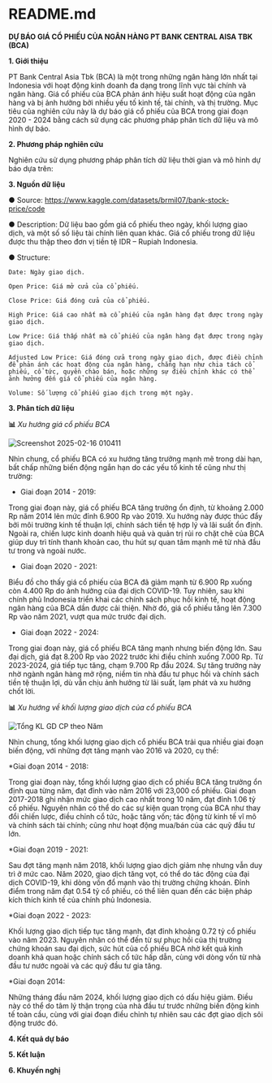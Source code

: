 # README.md
**DỰ BÁO GIÁ CỔ PHIẾU CỦA NGÂN HÀNG PT BANK CENTRAL AISA TBK (BCA)**

**1. Giới thiệu**

PT Bank Central Asia Tbk (BCA) là một trong những ngân hàng lớn nhất tại Indonesia với hoạt động kinh doanh đa dạng trong lĩnh vực tài chính và ngân hàng. Giá cổ phiếu của BCA phản ánh hiệu suất hoạt động của ngân hàng và bị ảnh hưởng bởi nhiều yếu tố kinh tế, tài chính, và thị trường. Mục tiêu của nghiên cứu này là dự báo giá cổ phiếu của BCA trong giai đoạn 2020 - 2024 bằng cách sử dụng các phương pháp phân tích dữ liệu và mô hình dự báo.

**2. Phương pháp nghiên cứu**

Nghiên cứu sử dụng phương pháp phân tích dữ liệu thời gian và mô hình dự báo dựa trên:

**3. Nguồn dữ liệu**

●	Source: https://www.kaggle.com/datasets/brmil07/bank-stock-price/code 

●	Description: Dữ liệu bao gồm giá cổ phiếu theo ngày, khối lượng giao dịch, và một số số liệu tài chính liên quan khác. Giá cổ phiếu trong dữ liệu được thu thập theo đơn vị tiền tệ IDR – Rupiah Indonesia. 

●	Structure:
  
    Date: Ngày giao dịch.
  
    Open Price: Giá mở cửa của cổ phiếu.
  
    Close Price: Giá đóng cửa của cổ phiếu.
  
    High Price: Giá cao nhất mà cổ phiếu của ngân hàng đạt được trong ngày giao dịch.
  
    Low Price: Giá thấp nhất mà cổ phiếu của ngân hàng đạt được trong ngày giao dịch.
  
    Adjusted Low Price: Giá đóng cửa trong ngày giao dịch, được điều chỉnh để phản ánh các hoạt động của ngân hàng, chẳng hạn như chia tách cổ phiếu, cổ tức, quyền chào bán, hoặc những sự điều chỉnh khác có thể ảnh hưởng đến giá cổ phiếu của ngân hàng.
   
    Volume: Số lượng cổ phiếu giao dịch trong một ngày.

**3. Phân tích dữ liệu**

__📊__  _Xu hướng giá cổ phiếu BCA_

![Screenshot 2025-02-16 010411](https://github.com/user-attachments/assets/a6eda686-5b27-4460-bbf7-45491664d681)

Nhìn chung, cổ phiếu BCA có xu hướng tăng trưởng mạnh mẽ trong dài hạn, bất chấp những biến động ngắn hạn do các yếu tố kinh tế cũng như thị trường:

  * Giai đoạn 2014 - 2019:

Trong giai đoạn này, giá cổ phiếu BCA tăng trưởng ổn định, từ khoảng 2.000 Rp năm 2014 lên mức đỉnh 6.900 Rp vào 2019. Xu hướng này được thúc đẩy bởi môi trường kinh tế thuận lợi, chính sách tiền tệ hợp lý và lãi suất ổn định. Ngoài ra, chiến lược kinh doanh hiệu quả và quản trị rủi ro chặt chẽ của BCA giúp duy trì tính thanh khoản cao, thu hút sự quan tâm mạnh mẽ từ nhà đầu tư trong và ngoài nước.

  * Giai đoạn 2020 - 2021:

Biểu đồ cho thấy giá cổ phiếu của BCA đã giảm mạnh từ 6.900 Rp xuống còn 4.400 Rp do ảnh hưởng của đại dịch COVID-19. Tuy nhiên, sau khi chính phủ Indonesia triển khai các chính sách phục hồi kinh tế, hoạt động ngân hàng của BCA dần được cải thiện. Nhờ đó, giá cổ phiếu tăng lên 7.300 Rp vào năm 2021, vượt qua mức trước đại dịch.

  * Giai đoạn 2022 - 2024:

Trong giai đoạn này, giá cổ phiếu BCA tăng mạnh nhưng biến động lớn. Sau đại dịch, giá đạt 8.200 Rp vào 2022 trước khi điều chỉnh xuống 7.000 Rp. Từ 2023-2024, giá tiếp tục tăng, chạm 9.700 Rp đầu 2024. Sự tăng trưởng này nhờ ngành ngân hàng mở rộng, niềm tin nhà đầu tư phục hồi và chính sách tiền tệ thuận lợi, dù vẫn chịu ảnh hưởng từ lãi suất, lạm phát và xu hướng chốt lời.

__📊__  _Xu hướng về khối lượng giao dịch của cổ phiếu BCA_

![Tổng KL GD CP theo Năm](https://github.com/user-attachments/assets/ea440bbc-a563-46a7-824b-0f961bd2e3fc)

Nhìn chung, tổng khối lượng giao dịch cổ phiếu BCA trải qua nhiều giai đoạn biến động, với những đợt tăng mạnh vào 2016 và 2020, cụ thể:
 
  *Giai đoạn 2014 - 2018: 

Trong giai đoạn này, tổng khối lượng giao dịch cổ phiếu BCA tăng trưởng ổn định qua từng năm, đạt đỉnh vào năm 2016 với 23,000 cổ phiếu. Giai đoạn 2017-2018 ghi nhận mức giao dịch cao nhất trong 10 năm, đạt đỉnh 1.06 tỷ cổ phiếu. Nguyên nhân có thể do các sự kiện quan trọng của BCA như thay đổi chiến lược, điều chỉnh cổ tức, hoặc tăng vốn; tác động từ kinh tế vĩ mô và chính sách tài chính; cũng như hoạt động mua/bán của các quỹ đầu tư lớn.

  *Giai đoạn 2019 - 2021:

Sau đợt tăng mạnh năm 2018, khối lượng giao dịch giảm nhẹ nhưng vẫn duy trì ở mức cao. Năm 2020, giao dịch tăng vọt, có thể do tác động của đại dịch COVID-19, khi dòng vốn đổ mạnh vào thị trường chứng khoán. Đỉnh điểm trong năm đạt 0.54 tỷ cổ phiếu, có thể liên quan đến các biện pháp kích thích kinh tế của chính phủ Indonesia.

  *Giai đoạn 2022 - 2023:

Khối lượng giao dịch tiếp tục tăng mạnh, đạt đỉnh khoảng 0.72 tỷ cổ phiếu vào năm 2023. Nguyên nhân có thể đến từ sự phục hồi của thị trường chứng khoán sau đại dịch, sức hút của cổ phiếu BCA nhờ kết quả kinh doanh khả quan hoặc chính sách cổ tức hấp dẫn, cùng với dòng vốn từ nhà đầu tư nước ngoài và các quỹ đầu tư gia tăng.

  *Giai đoạn 2014:

Những tháng đầu năm 2024, khối lượng giao dịch có dấu hiệu giảm. Điều này có thể do tâm lý thận trọng của nhà đầu tư trước những biến động kinh tế toàn cầu, cùng với giai đoạn điều chỉnh tự nhiên sau các đợt giao dịch sôi động trước đó.


  






**4. Kết quả dự báo**



**5. Kết luận**



**6. Khuyến nghị**









